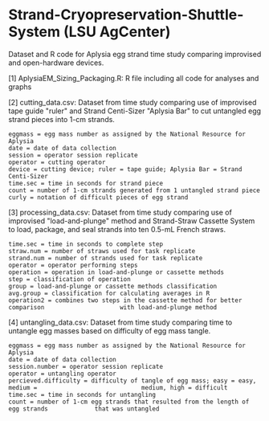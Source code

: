 # Strand-Cryopreservation-Shuttle-System (LSU AgCenter)
Dataset and R code for Aplysia egg strand time study comparing improvised and open-hardware devices.

[1] AplysiaEM_Sizing_Packaging.R: R file including all code for analyses and graphs

[2] cutting_data.csv: Dataset from time study comparing use of improvised tape guide "ruler" and Strand Centi-Sizer "Aplysia Bar" to cut untangled egg strand pieces into 1-cm strands.

    eggmass = egg mass number as assigned by the National Resource for Aplysia
    date = date of data collection
    session = operator session replicate
    operator = cutting operator
    device = cutting device; ruler = tape guide; Aplysia Bar = Strand Centi-Sizer
    time.sec = time in seconds for strand piece
    count = number of 1-cm strands generated from 1 untangled strand piece
    curly = notation of difficult pieces of egg strand

[3] processing_data.csv: Dataset from time study comparing use of improvised "load-and-plunge" method and Strand-Straw Cassette System to load, package, and seal strands into ten 0.5-mL French straws.

    time.sec = time in seconds to complete step
    straw.num = number of straws used for task replicate
    strand.num = number of strands used for task replicate
    operator = operator performing steps
    operation = operation in load-and-plunge or cassette methods
    step = classification of operation
    group = load-and-plunge or cassette methods classification
    avg.group = classification for calculating averages in R
    operation2 = combines two steps in the cassette method for better comparison                     with load-and-plunge method

[4] untangling_data.csv: Dataset from time study comparing time to untangle egg masses based on difficulty of egg mass tangle.

    eggmass = egg mass number as assigned by the National Resource for Aplysia
    date = date of data collection
    session.number = operator session replicate
    operator = untangling operator
    percieved.difficulty = difficulty of tangle of egg mass; easy = easy, medium =                             medium, high = difficult
    time.sec = time in seconds for untangling 
    count = number of 1-cm egg strands that resulted from the length of egg strands             that was untangled
